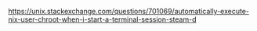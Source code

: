 https://unix.stackexchange.com/questions/701069/automatically-execute-nix-user-chroot-when-i-start-a-terminal-session-steam-d
